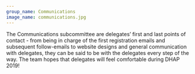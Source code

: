 ```yaml
---
group_name: Communications
image_name: communications.jpg
---
```


The Communications subcommittee are delegates’ first and last points of contact - from being in charge of the first registration emails and subsequent follow-emails to website designs and general communication with delegates, they can be said to be with the delegates every step of the way. The team hopes that delegates will feel comfortable during DHAP 2019!